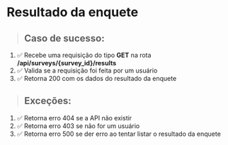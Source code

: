 # Resultado da enquete

> ## Caso de sucesso:
1. ✅ Recebe uma requisição do tipo **GET** na rota **/api/surveys/{survey_id}/results**
1. ✅ Valida se a requisição foi feita por um usuário
1. ✅ Retorna 200 com os dados do resultado da enquete

> ## Exceções:
1. ✅ Retorna erro 404 se a API não existir
1. ✅ Retorna erro 403 se não for um usuário
1. ✅ Retorna erro 500 se der erro ao tentar listar o resultado da enquete